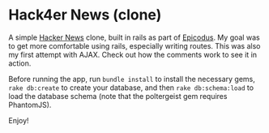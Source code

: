 # Hack4er News (clone)

A simple [Hacker News](https://news.ycombinator.com/news) clone, built in rails as part of
[Epicodus](http://epicodus.com). My goal was to get more comfortable using rails, especially writing
routes. This was also my first attempt with AJAX. Check out how the comments work to see it in
action.

Before running the app, run `bundle install` to install the necessary gems, `rake db:create` to
create your database, and then `rake db:schema:load` to load the database schema (note that the
poltergeist gem requires PhantomJS).

Enjoy!

